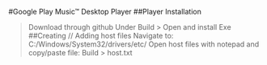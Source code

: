 #Google Play Music™ Desktop Player
##Player Installation
>Download through github
>Under Build > Open and install Exe
##Creating // Adding host files
>Navigate to:
>C:/Windows/System32/drivers/etc/
>Open host files with notepad and copy/paste file:
>Build > host.txt